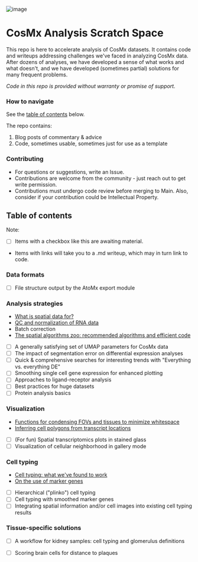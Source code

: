 
![image](https://github.com/Nanostring-Biostats/CosMx-Analysis-Scratch-Space/assets/4357938/24ab79ab-e9c5-486e-9595-68f48797d757)

# CosMx Analysis Scratch Space

This repo is here to accelerate analysis of CosMx datasets. It contains code and
 writeups addressing challenges we've faced in analyzing CosMx data. 
After dozens of analyses, we have developed a sense of what works and what doesn't, 
 and we have developed (sometimes partial) solutions for many frequent problems.

*Code in this repo is provided without warranty or promise of support.*

### How to navigate

See the [table of contents](#table-of-contents) below.

The repo contains:
1. Blog posts of commentary & advice 
2. Code, sometimes usable, sometimes just for use as a template

### Contributing

- For questions or suggestions, write an Issue.
- Contributions are welcome from the community - just reach out to get write permission.
- Contributions must undergo code review before merging to Main. Also, consider if your contribution could be Intellectual Property. 


## Table of contents

Note:
- [ ] Items with a checkbox like this are awaiting material. 
- Items with links will take you to a .md writeup, which may in turn link to code.

### Data formats 
- [ ] File structure output by the AtoMx export module

### Analysis strategies
- [What is spatial data for?](blog/what%20is%20high%20plex%20spatial%20data%20for.md)
- [QC and normalization of RNA data](blog/QC%20and%20normalization.md)
- Batch correction
- [The spatial algorithms zoo: recommended algorithms and efficient code](blog/spatial%20algorithms%20zoo.md)
- [ ] A generally satisfying set of UMAP parameters for CosMx data
- [ ] The impact of segmentation error on differential expression analyses
- [ ] Quick & comprehensive searches for interesting trends with "Everything vs. everything DE"
- [ ] Smoothing single cell gene expression for enhanced plotting
- [ ] Approaches to ligand-receptor analysis
- [ ] Best practices for huge datasets
- [ ] Protein analysis basics

### Visualization
- [Functions for condensing FOVs and tissues to minimize whitespace](blog/condensing%20FOVs%20and%20tissues%20in%20XY%20space.md)
- [Inferring cell polygons from transcript locations](blog/deriving%20cell%20polygons%20from%20transcript%20locations.md)
- [ ] (For fun) Spatial transcriptomics plots in stained glass 
- [ ] Visualization of cellular neighborhood in gallery mode 

### Cell typing
- [Cell typing: what we've found to work](blog/cell%20typing%20basics.md)
- [On the use of marker genes](blog/on%20cell%20typing%20with%20marker%20genes.md)
- [ ] Hierarchical ("plinko") cell typing
- [ ] Cell typing with smoothed marker genes
- [ ] Integrating spatial information and/or cell images into existing cell typing results

### Tissue-specific solutions
- [ ] A workflow for kidney samples: cell typing and glomerulus definitions
- [ ] Scoring brain cells for distance to plaques



 

